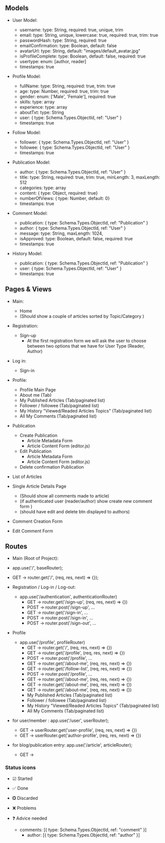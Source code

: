 ## Models

- User Model:
  - username: type: String, required: true, unique, trim 
  - email: type: String, unique, lowercase: true, required: true, trim: true 
  - passwordHash: type: String, required: true 
  - emailConfirmation: type: Boolean, default: false 
  - avatarUrl: type: String, default: "images/default_avatar.jpg"
  - isProfileComplete: type: Boolean, default: false, required: true
  - usertype: enum: [author, reader]
  - timestamps: true

- Profile Model: 
  - fullName: type: String, required: true, trim: true
  - age: type: Number, required: true, trim: true
  - gender: enum: ['Male', 'Female'], required: true
  - skills: type: array
  - experience: type: array
  - aboutTxt: type: String
  - user: { type: Schema.Types.ObjectId, ref: "User" }
  - timestamps: true

- Follow Model:
  - follower: { type: Schema.Types.ObjectId, ref: "User" }
  - followee: { type: Schema.Types.ObjectId, ref: "User" }
  - timestamps: true

- Publication Model:
  - author: { type: Schema.Types.ObjectId, ref: "User" }
  - title: type: String, required: true, trim: true, minLength: 3, maxLength: 512
  - categories: type: array
  - content: { type: Object, required: true}
  - numberOfViews: { type: Number, default: 0}
  - timestamps: true

- Comment Model:
  - publication: { type: Schema.Types.ObjectId, ref: "Publication" }
  - author: { type: Schema.Types.ObjectId, ref: "User" }
  - message: type: String, maxLength: 1024,
  - isApproved: type: Boolean, default: false, required: true
  - timestamps: true

- History Model:
  - publication: { type: Schema.Types.ObjectId, ref: "Publication" }
  - user: { type: Schema.Types.ObjectId, ref: "User" }
  - timestamps: true

## Pages & Views

- Main:
  - Home
  - (Should show a couple of articles sorted by Topic/Category )
- Registration:
  - Sign-up
    - At the first registration form we will ask the user to choose between two options that we have for User Type (Reader, Author)
- Log in:
  - Sign-in 

- Profile:
  - Profile Main Page
  - About me (Tab)
  - My Published Articles (Tab/paginated list)
  - Follower / followee (Tab/paginated list)
  - My History "Viewed/Readed Articles Topics" (Tab/paginated list)
  - All My Comments (Tab/paginated list)


- Publication
  - Create Publication
    - Article Metadata Form
    - Article Content Form (editor.js)
  - Edit Publication
    - Article Metadata Form
    - Article Content Form (editor.js)
  - Delete confirmation Publication
- List of Articles
- Single Article Details Page
  - (Should show all comments made to article)
  - (if authenticated user (reader/author) show create new comment form )
  - (should have edit and delete btn displayed to authors)
- Comment Creation Form
- Edit Comment Form





## Routes
- Main (Root of Project):
 - app.use('/', baseRouter);
  - GET -> router.get('/', (req, res, next) => {});

- Registration / Log-in / Log-out:
  - app.use('/authentication', authenticationRouter)
    - GET -> router.get('/sign-up', (req, res, next) => {})
    - POST -> router.post('/sign-up', ...
    - GET -> router.get('/sign-in', ...
    - POST -> router.post('/sign-in', ...
    - POST -> router.post('/sign-out', ...

- Profile
  - app.use('/profile', profileRouter)
    - GET -> router.get('/', (req, res, next) => {})
    - GET -> router.get('/profile', (req, res, next) => {})
    - POST -> router.post('/profile', ...
    - GET -> router.get('/about-me', (req, res, next) => {})
    - GET -> router.get('/follow-list', (req, res, next) => {})
    - POST -> router.post('/profile', ...
    - GET -> router.get('/about-me', (req, res, next) => {})
    - GET -> router.get('/about-me', (req, res, next) => {})
    - GET -> router.get('/about-me', (req, res, next) => {})
    - My Published Articles (Tab/paginated list)
    - Follower / followee (Tab/paginated list)
    - My History "Viewed/Readed Articles Topics" (Tab/paginated list)
    - All My Comments (Tab/paginated list)


- for user/member : app.use('/user', userRouter);
  - GET -> userRouter.get('user-profile', (req, res, next) => {})
  - GET -> userRouter.get('author-profile', (req, res, next) => {})
- for blog/publication entry: app.use('/article', articleRouter);
  - GET ->

### Status icons

- ☑ Started
- ✅ Done
- ❎ Discarded
- ❌ Problems
- ❓ Advice needed



  - comments: [{ type: Schema.Types.ObjectId, ref: "comment" }]
    - author: [{ type: Schema.Types.ObjectId, ref: "author" }]